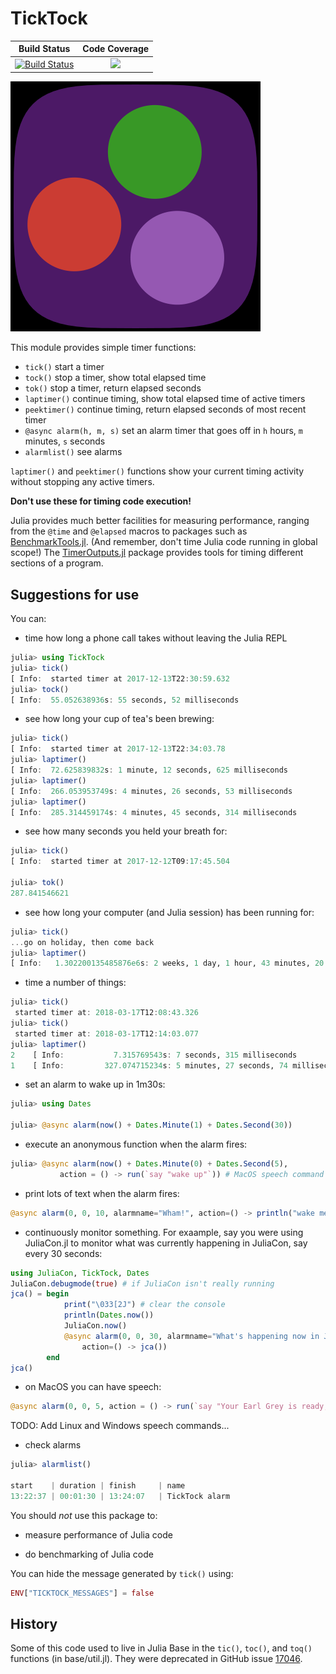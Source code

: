 # TickTock

| **Build Status**                          | **Code Coverage**               |
|:-----------------------------------------:|:-------------------------------:|
| [![Build Status][ci-img]][ci-url]         | [![][codecov-img]][codecov-url] |


![tick tock](images/ticktock.gif)

This module provides simple timer functions:

- `tick()`  start a timer
- `tock()`  stop a timer, show total elapsed time
- `tok()`   stop a timer, return elapsed seconds
- `laptimer()` continue timing, show total elapsed time of active timers
- `peektimer()` continue timing, return elapsed seconds of most recent timer
- `@async alarm(h, m, s)` set an alarm timer that goes off in `h` hours, `m` minutes, `s` seconds
- `alarmlist()` see alarms

`laptimer()` and `peektimer()` functions show your current timing activity without stopping any active timers.

**Don't use these for timing code execution!**

Julia provides much better facilities for measuring performance, ranging from the `@time` and `@elapsed` macros to packages such as [BenchmarkTools.jl](https://github.com/JuliaCI/BenchmarkTools.jl). (And remember, don't time Julia code running in global scope!) The [TimerOutputs.jl](https://github.com/KristofferC/TimerOutputs.jl) package provides tools for timing different sections of a program.

## Suggestions for use

You can:

- time how long a phone call takes without leaving the Julia REPL

```julia
julia> using TickTock
julia> tick()
[ Info:  started timer at 2017-12-13T22:30:59.632
julia> tock()
[ Info:  55.052638936s: 55 seconds, 52 milliseconds
```

- see how long your cup of tea's been brewing:

```julia
julia> tick()
[ Info:  started timer at 2017-12-13T22:34:03.78
julia> laptimer()
[ Info:  72.625839832s: 1 minute, 12 seconds, 625 milliseconds
julia> laptimer()
[ Info:  266.053953749s: 4 minutes, 26 seconds, 53 milliseconds
julia> laptimer()
[ Info:  285.314459174s: 4 minutes, 45 seconds, 314 milliseconds
```

- see how many seconds you held your breath for:

```julia
julia> tick()
[ Info:  started timer at 2017-12-12T09:17:45.504

julia> tok()
287.841546621
```

- see how long your computer (and Julia session) has been running for:

```julia
julia> tick()
...go on holiday, then come back
julia> laptimer()
[ Info:   1.302200135485876e6s: 2 weeks, 1 day, 1 hour, 43 minutes, 20 seconds, 135 milliseconds
```

- time a number of things:

```julia
julia> tick()
 started timer at: 2018-03-17T12:08:43.326
julia> tick()
 started timer at: 2018-03-17T12:14:03.077
julia> laptimer()
2    [ Info:           7.315769543s: 7 seconds, 315 milliseconds
1    [ Info:         327.074715234s: 5 minutes, 27 seconds, 74 milliseconds
```

- set an alarm to wake up in 1m30s:

```julia
julia> using Dates

julia> @async alarm(now() + Dates.Minute(1) + Dates.Second(30))
```

- execute an anonymous function when the alarm fires:

```julia
julia> @async alarm(now() + Dates.Minute(0) + Dates.Second(5),
           action = () -> run(`say "wake up"`)) # MacOS speech command
```

- print lots of text when the alarm fires:

```julia
@async alarm(0, 0, 10, alarmname="Wham!", action=() -> println("wake me up, before you go! " ^ 100))
```

- continuously monitor something. For exaample, say you were using JuliaCon.jl to monitor what was currently happening in JuliaCon, say every 30 seconds:

```julia
using JuliaCon, TickTock, Dates
JuliaCon.debugmode(true) # if JuliaCon isn't really running 
jca() = begin
            print("\033[2J") # clear the console
            println(Dates.now())
            JuliaCon.now()  
            @async alarm(0, 0, 30, alarmname="What's happening now in JuliaCon!", 
                action=() -> jca())
        end
jca()
```

- on MacOS you can have speech:

```julia
@async alarm(0, 0, 5, action = () -> run(`say "Your Earl Grey is ready; sir"`), alarmname="tea's up") 
```

TODO: Add Linux and Windows speech commands...

- check alarms

```julia
julia> alarmlist()

start    | duration | finish     | name
13:22:37 | 00:01:30 | 13:24:07   | TickTock alarm
```

You should *not* use this package to:

- measure performance of Julia code

- do benchmarking of Julia code

You can hide the message generated by `tick()` using:

```julia
ENV["TICKTOCK_MESSAGES"] = false
```

## History

Some of this code used to live in Julia Base in the `tic()`, `toc()`, and `toq()` functions (in base/util.jl). They were deprecated in GitHub issue [17046](https://github.com/JuliaLang/julia/issues/17046).

[codecov-img]: https://codecov.io/gh/cormullion/TickTock.jl/branch/master/graph/badge.svg
[codecov-url]: https://codecov.io/gh/cormullion/TickTock.jl

[ci-img]: https://github.com/cormullion/TickTock.jl/workflows/CI/badge.svg
[ci-url]: https://github.com/cormullion/TickTock.jl/actions?query=workflow%3ACI
